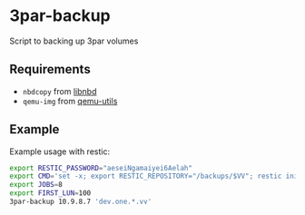 # 3par-backup

Script to backing up 3par volumes


## Requirements

- `nbdcopy` from [libnbd](https://gitlab.com/nbdkit/libnbd)
- `qemu-img` from [qemu-utils](https://gitlab.com/qemu-project/qemu)


## Example

Example usage with restic:

```bash
export RESTIC_PASSWORD="aeseiNgamaiyei6Aelah"
export CMD='set -x; export RESTIC_REPOSITORY="/backups/$VV"; restic init 2>/dev/null; timeout 3h restic backup --no-cache --stdin'
export JOBS=8
export FIRST_LUN=100
3par-backup 10.9.8.7 'dev.one.*.vv'
```
